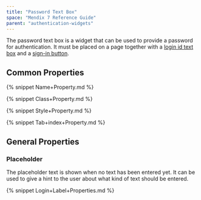 ```yaml
---
title: "Password Text Box"
space: "Mendix 7 Reference Guide"
parent: "authentication-widgets"
---
```


The password text box is a widget that can be used to provide a password for authentication. It must be placed on a page together with a [login id text box](login-id-text-box) and a [sign-in button](sign-in-button).

## Common Properties

{% snippet Name+Property.md %}

{% snippet Class+Property.md %}

{% snippet Style+Property.md %}

{% snippet Tab+index+Property.md %}

## General Properties

### Placeholder

The placeholder text is shown when no text has been entered yet. It can be used to give a hint to the user about what kind of text should be entered.

{% snippet Login+Label+Properties.md %}

